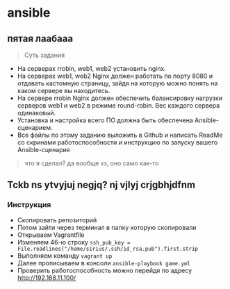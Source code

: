 # ansible
## пятая лаабааа 


>Суть задания

 + На серверах rrobin, web1, web2 установить nginx.
 + На серверах web1, web2 Nginx должен работать по порту 8080 и отдавать кастомную страницу, зайдя на которую можно понять на каком сервере вы находитесь.
 + На сервере rrobin Nginx должен обеспечить балансировку нагрузки серверов web1 и web2 в режиме round-robin. Вес каждого сервера одинаковый.
 + Установка и настройка всего ПО должна быть обеспечена Ansible-сценарием.
 + Все файлы по этому заданию выложить в Github и написать ReadMe со скринами работоспособности и инструкцию по запуску вашего Ansible-сценария
> что я сделал? да вообще хз, оно само как-то

## Tckb ns ytvyjuj negjq? nj vjlyj crjgbhjdfnm 
### Инструкция
 + Скопировать репозиторий
 + Потом зайти через терминал в папку которую скопировали
 + Открываем Vagrantfile 
 + Изменяем 46-ю строку `ssh_pub_key = File.readlines("/home/sirius/.ssh/id_rsa.pub").first.strip`
 + Выполняем команду `vagrant up`  
 + Далее прописываем в консоли `ansible-playbook game.yml`
 + Проверить работоспособность можно перейдя по адресу http://192.168.11.100/
